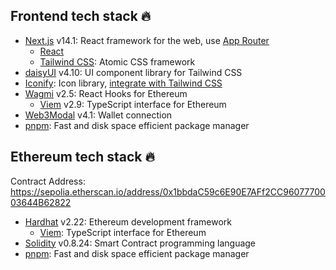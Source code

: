 ## Frontend tech stack 🔥
- [Next.js](https://nextjs.org) v14.1: React framework for the web, use [App Router](https://nextjs.org/docs/app)
  - [React](https://react.dev)
  - [Tailwind CSS](https://tailwindcss.com): Atomic CSS framework
- [daisyUI](https://daisyui.com) v4.10: UI component library for Tailwind CSS
- [Iconify](https://iconify.design): Icon library, [integrate with Tailwind CSS](https://iconify.design/docs/usage/css/tailwind/#installation)
- [Wagmi](https://wagmi.sh) v2.5: React Hooks for Ethereum
  - [Viem](https://viem.sh) v2.9: TypeScript interface for Ethereum
- [Web3Modal](https://web3modal.com) v4.1: Wallet connection
- [pnpm](https://pnpm.io): Fast and disk space efficient package manager

## Ethereum tech stack 🔥
Contract Address: https://sepolia.etherscan.io/address/0x1bbdaC59c6E90E7AFf2CC9607770003644B62822
- [Hardhat](https://hardhat.org) v2.22: Ethereum development framework
  - [Viem](https://viem.sh): TypeScript interface for Ethereum
- [Solidity](https://soliditylang.org) v0.8.24: Smart Contract programming language
- [pnpm](https://pnpm.io): Fast and disk space efficient package manager

